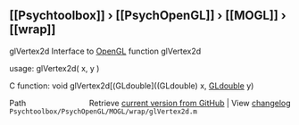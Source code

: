 ## [[Psychtoolbox]] &#8250; [[PsychOpenGL]] &#8250; [[MOGL]] &#8250; [[wrap]]

glVertex2d  Interface to [OpenGL](OpenGL) function glVertex2d  
  
usage:  glVertex2d( x, y )  
  
C function:  void glVertex2d[(GLdouble]((GLdouble) x, [GLdouble](GLdouble) y)  




<div class="code_header" style="text-align:right;">
  <span style="float:left;">Path&nbsp;&nbsp;</span> <span class="counter">Retrieve <a href=
  "https://raw.github.com/Psychtoolbox-3/Psychtoolbox-3/beta/Psychtoolbox/PsychOpenGL/MOGL/wrap/glVertex2d.m">current version from GitHub</a> | View <a href=
  "https://github.com/Psychtoolbox-3/Psychtoolbox-3/commits/beta/Psychtoolbox/PsychOpenGL/MOGL/wrap/glVertex2d.m">changelog</a></span>
</div>
<div class="code">
  <code>Psychtoolbox/PsychOpenGL/MOGL/wrap/glVertex2d.m</code>
</div>

